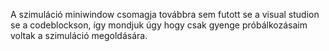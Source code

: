 A szimuláció miniwindow csomagja továbbra sem futott se a visual studion se a codeblockson, 
így mondjuk úgy hogy csak gyenge próbálkozásaim voltak a szimuláció megoldására. 

